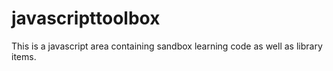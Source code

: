 javascripttoolbox
=================

This is a javascript area containing sandbox learning code as well as library items.
